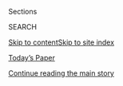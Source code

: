 <div id="app">

<div>

<div class="NYTAppHideMasthead css-zz1s19 e1suatyy0">

<div class="section css-ui9rw0 e1suatyy2">

<div class="css-11hrj97 er09x8g0">

<div class="css-6n7j50">

</div>

<span class="css-1dv1kvn">Sections</span>

<div class="css-10488qs">

<span class="css-1dv1kvn">SEARCH</span>

</div>

[Skip to content](#site-content)[Skip to site
index](#site-index)

</div>

<div class="css-10698na e1huz5gh0">

</div>

</div>

<div id="masthead-bar-one" class="section hasLinks css-15hmgas e1csuq9d3">

<div class="css-uqyvli e1csuq9d0">

</div>

<div class="css-1uqjmks e1csuq9d1">

</div>

<div class="css-9e9ivx">

[](https://myaccount.nytimes.com/auth/login?response_type=cookie&client_id=vi)

</div>

<div class="css-1bvtpon e1csuq9d2">

[Today’s Paper](https://www.nytimes.com/section/todayspaper)

</div>

</div>

</div>

</div>

<div data-aria-hidden="false">

<div id="site-content" data-role="main">

<div id="top-wrapper" class="css-15p45cc eaca97t0" type="top">

<div id="top-slug" class="css-19x0jxb eaca97t1" hidden="">

Advertisement

</div>

[Continue reading the main
story](#after-top)

<div class="ad top-wrapper" style="text-align:center;height:100%;display:block;min-height:90px">

<div id="top" class="place-ad" data-position="top" data-size-key="top">

</div>

</div>

<div id="after-top">

</div>

</div>

<div id="collection-ts-april-19-culture-issue" class="section css-15h4p1b e9abtgs0">

<div class="css-1j21atc e1svk9qx1">

<div class="css-2fant5 e1svk9qx2">

<div class="css-9dfq42 eu54l5x0">

<div id="sponsor-wrapper" class="css-7a1pgi eaca97t0" type="sponsor" hidden="">

<div id="sponsor-slug" class="css-1l4mleb eaca97t1" hidden="">

Supported by

</div>

[Continue reading the main
story](#after-sponsor)

<div id="sponsor" class="ad sponsor-wrapper" style="text-align:left;height:100%;display:block">

</div>

<div id="after-sponsor">

</div>

</div>

</div>

### <span class="css-1j5banm ezz4tcd1">[T Magazine](/section/t-magazine)</span>

</div>

<div class="css-nfcc9b e1svk9qx3">

<div class="css-vl9dhg e1svk9qx5">

<div class="css-1nrhkj6 e1svk9qx6">

# T’s April 19 Culture Issue

<div class="follow-button-placeholder" data-collection-id="">

</div>

</div>

</div>

</div>

</div>

<div class="css-4svvz1 ekkqrpp0">

<div id="collection-highlights-container" class="section css-18l1u7x e46isfb1">

<div class="template-1 css-gfgt40 ekkqrpp1">

## Highlights

1.  ![<span class="css-bu41p2 e1oaj3zl2"><span class="css-1dv1kvn">Credit</span></span>](https://static01.nyt.com/images/2020/04/13/t-magazine/13tmag-interactive-still/13tmag-interactive-still-jumbo-v2.jpg)
    
    <div class="css-gjijuv">
    
    ## [The Creative Circles Defining the Culture](/interactive/2020/04/13/t-magazine/culture-issue-2020.html)
    
    Whether united by outlook or identity, happenstance or choice, these
    communities have shaped the worlds of art, fashion, film and
    more.
    
    <span class="css-me3p27"></span>
    
    </div>

2.  ![<span class="css-473pcf e1oaj3zl2"><span class="css-1dv1kvn">Credit</span>Photo
    by Collier Schorr. Styled by Brian Molloy.
    </span>](https://static01.nyt.com/images/2020/04/13/t-magazine/13tmag-cultureimages-slide-MO4V/13tmag-cultureimages-slide-MO4V-videoLarge-v2.jpg)
    
    <div class="css-10wtrbd">
    
    ## [The Butches and Studs Who’ve Defied the Male Gaze and Redefined Culture](/interactive/2020/04/13/t-magazine/butch-stud-lesbian.html)
    
    Without their presence and contributions, queer aesthetics — and the
    arts at large — would be far less
    rich.
    
    <span class="css-me3p27"></span>
    
    </div>

3.  ![<span class="css-473pcf e1oaj3zl2"><span class="css-1dv1kvn">Credit</span>Photo
    by Mickalene Thomas and Racquel Chevremont. Styled by Shiona
    Turini</span>](https://static01.nyt.com/images/2020/04/13/t-magazine/13tmag-cultureimages-slide-E4ZI/13tmag-cultureimages-slide-E4ZI-videoLarge.jpg)
    
    <div class="css-10wtrbd">
    
    ## [The Esteemed Black Actresses Who Finally Have the Spotlight](/interactive/2020/04/13/t-magazine/black-actresses-bassett-berry-blige-henson-whitfield-elise.html)
    
    Though their journey in Hollywood has been hard and steep, a number
    of women have made it to the top. And they’re not done
    yet.
    
    <span class="css-me3p27"></span>
    
    </div>

4.  ![<span class="css-473pcf e1oaj3zl2"><span class="css-1dv1kvn">Credit</span>Photograph
    by Willy Vanderperre. Styled by Olivier
    Rizzo</span>](https://static01.nyt.com/images/2020/04/13/t-magazine/13tmag-cultureimages-slide-WAJD/13tmag-cultureimages-slide-WAJD-videoLarge.jpg)
    
    <div class="css-10wtrbd">
    
    ## [The New Generation of Dominican Models Redefining Beauty](/interactive/2020/04/13/t-magazine/dominican-republic-models.html)
    
    Lineisy Montero, Licett Morillo and others have gained an
    international presence while also subverting assumptions about how
    women should look in Latin
    America.
    
    <span class="css-me3p27"></span>
    
    </div>

</div>

<div class="css-1xdhyk6 e46isfb0">

<div class="css-zk12ih ef6si7p0">

1.  ![<span class="css-kfv9p0 e1oaj3zl2"><span class="css-1dv1kvn">Credit</span>Nick
    Waplington</span>](https://static01.nyt.com/images/2020/04/13/t-magazine/13tmag-cultureimages-slide-2ZH4/13tmag-cultureimages-slide-2ZH4-videoLarge.jpg)
    
    <div class="css-10wtrbd">
    
    ## [The Fashion Crews Reinventing the Way We Dress](/interactive/2020/04/13/t-magazine/maria-cornejo-olivier-rousteing-telfar-clemens-alessandro-michele.html)
    
    As Balmain’s Olivier Rousteing, Maria Cornejo, Telfar Clemens and
    Gucci’s Alessandro Michele prove, making clothes is the ultimate act
    of
    collaboration.
    
    <span class="css-me3p27"></span>
    
    </div>

2.  ![<span class="css-kfv9p0 e1oaj3zl2"><span class="css-1dv1kvn">Credit</span>Rosie
    Marks</span>](https://static01.nyt.com/images/2020/04/13/t-magazine/13tmag-cultureimages-slide-GUB5/13tmag-cultureimages-slide-GUB5-videoLarge.jpg)
    
    <div class="css-10wtrbd">
    
    ## [How ACT UP Remade Political Organizing in America](/interactive/2020/04/13/t-magazine/act-up-aids.html)
    
    The coalition that fought against AIDS stigma and worked to slow the
    plague changed patients’ rights and contemporary protest
    movements.
    
    <span class="css-me3p27"></span>
    
    </div>

3.  ![<span class="css-kfv9p0 e1oaj3zl2"><span class="css-1dv1kvn">Credit</span>Tony
    Floyd</span>](https://static01.nyt.com/images/2020/04/13/t-magazine/13tmag-cultureimages-slide-NXLX/13tmag-cultureimages-slide-NXLX-videoLarge-v2.jpg)
    
    <div class="css-10wtrbd">
    
    ## [Enrique Olvera and His Culinary Heirs Have Changed How and What We Eat](/interactive/2020/04/13/t-magazine/enrique-olvera-chef.html)
    
    The influential chef has reconceived Mexican cuisine, both in his
    own country and
    beyond.
    
    <span class="css-me3p27"></span>
    
    </div>

4.  ![<span class="css-kfv9p0 e1oaj3zl2"><span class="css-1dv1kvn">Credit</span>Wayne
    Lawrence</span>](https://static01.nyt.com/images/2020/04/13/t-magazine/13tmag-cultureimages-slide-8PFV/13tmag-cultureimages-slide-8PFV-videoLarge-v2.jpg)
    
    <div class="css-10wtrbd">
    
    ## [How a Trio of Black-Owned Galleries Changed the Art World](/interactive/2020/04/13/t-magazine/black-art-galleries.html)
    
    In the 1960s and ’70s, Brockman Gallery, Gallery 32 and JAM led the
    way in showing the work of artists now among the most influential of
    our
    time.
    
    <span class="css-me3p27"></span>
    
    </div>

5.  ![<span class="css-kfv9p0 e1oaj3zl2"><span class="css-1dv1kvn">Credit</span>©
    Joel Meyerowitz, courtesy of Howard Greenberg Gallery and
    ICP</span>](https://static01.nyt.com/images/2020/04/13/t-magazine/13tmag-toc-slide-MNE1/13tmag-toc-slide-MNE1-videoLarge.jpg)
    
    <div class="css-10wtrbd">
    
    ## [What Is a Tribe?](/interactive/2020/04/13/t-magazine/tribe-meaning.html)
    
    Human culture as we know it is still defined by the power of
    collective identity, the people we seek out to call our own.
    
    <span class="css-me3p27"></span>
    
    </div>

</div>

</div>

</div>

<div id="mid1-wrapper" class="css-1mn4oms eaca97t0" type="rank">

<div id="mid1-slug" class="css-1tag3rd eaca97t1">

Advertisement

</div>

[Continue reading the main
story](#after-mid1)

<div id="mid1" class="ad mid1-wrapper" style="text-align:center;height:100%;display:block">

</div>

<div id="after-mid1">

</div>

</div>

</div>

<div class="css-185go5a e1o5byef0">

<div class="css-15cbhtu">

  - [Latest](#stream-panel)
  - <span class="css-6n7j50">Search</span>
    <div class="control">
    <div class="label-container css-1dv1kvn">
    Search
    </div>
    <div class="css-wm4t3d">
    **<span id="clear-search-input" class="css-1dv1kvn">Clear this text
    input</span>
    </div>
    </div>
    <span class="css-1iovbfw"></span>

<div id="stream-panel" class="section css-8msx5b e1jz0cab1">

<div class="css-13mho3u">

1.  
    
    <div class="css-1cp3ece">
    
    <div class="css-1l4spti">
    
    [](/interactive/2020/04/13/t-magazine/foreign-correspondents.html)
    
    <div class="css-79elbk">
    
    ![](https://static01.nyt.com/images/2020/04/13/t-magazine/13tmag-cultureimages-slide-41WW/13tmag-cultureimages-slide-41WW-thumbWide.jpg?quality=75&auto=webp&disable=upscale)
    
    </div>
    
    ## The Foreign Correspondents Explaining America to the World
    
    In this tumultuous period of U.S. politics, there are perhaps more
    international journalists in Washington, D.C., than ever
    before.
    
    <div class="css-15yh6bw ea5icrr0">
    
    </div>
    
    </div>
    
    <div class="css-156habm e1xfvim33">
    
    </div>
    
    </div>

2.  
    
    <div class="css-1cp3ece">
    
    <div class="css-1l4spti">
    
    [](/interactive/2020/04/13/t-magazine/nyc-downtown-nightlife-party-scene.html)
    
    <div class="css-79elbk">
    
    ![](https://static01.nyt.com/images/2020/04/13/t-magazine/13tmag-cultureimages-slide-EQVI/13tmag-cultureimages-slide-EQVI-thumbWide.jpg?quality=75&auto=webp&disable=upscale)
    
    </div>
    
    ## The People Who Make New York’s Party Scene Happen
    
    Long a capital of nightlife, from ’70s discos to ’90s raves, the
    city is now home to a rich after-hours culture where anyone — of any
    race, gender or sexuality — is
    welcome.
    
    <div class="css-15yh6bw ea5icrr0">
    
    </div>
    
    </div>
    
    <div class="css-156habm e1xfvim33">
    
    </div>
    
    </div>

3.  
    
    <div class="css-1cp3ece">
    
    <div class="css-1l4spti">
    
    [](/interactive/2020/04/13/t-magazine/artist-recluse.html)
    
    <div class="css-79elbk">
    
    ![](https://static01.nyt.com/images/2020/04/13/t-magazine/13tmag-cultureimages-slide-2ZIA/13tmag-cultureimages-slide-2ZIA-thumbWide.jpg?quality=75&auto=webp&disable=upscale)
    
    </div>
    
    ## What Does It Mean When an Artist Retreats From Public Life?
    
    A small and highly influential group has chosen to disappear from
    society in favor of letting their work speak for
    itself.
    
    <div class="css-15yh6bw ea5icrr0">
    
    </div>
    
    </div>
    
    <div class="css-156habm e1xfvim33">
    
    </div>
    
    </div>

4.  
    
    <div class="css-1cp3ece">
    
    <div class="css-1l4spti">
    
    [](/interactive/2020/04/13/t-magazine/daughters-of-the-dust.html)
    
    <div class="css-79elbk">
    
    ![](https://static01.nyt.com/images/2020/04/13/t-magazine/13tmag-cultureimages-slide-N5L0/13tmag-cultureimages-slide-N5L0-thumbWide-v2.jpg?quality=75&auto=webp&disable=upscale)
    
    </div>
    
    ## How ‘Daughters of the Dust’ Sent Ripples Through the Film World
    
    With her lyrical work, made in 1991, Julie Dash and her
    collaborators recentered the black female
    gaze.
    
    <div class="css-15yh6bw ea5icrr0">
    
    </div>
    
    </div>
    
    <div class="css-156habm e1xfvim33">
    
    </div>
    
    </div>

5.  
    
    <div class="css-1cp3ece">
    
    <div class="css-1l4spti">
    
    [](/interactive/2020/04/13/t-magazine/sweeney-todd-revival.html)
    
    <div class="css-79elbk">
    
    ![](https://static01.nyt.com/images/2020/04/13/t-magazine/13tmag-cultureimages-slide-2D85/13tmag-cultureimages-slide-2D85-thumbWide.jpg?quality=75&auto=webp&disable=upscale)
    
    </div>
    
    ## How the 2005 Revival of ‘Sweeney Todd’ Inspired a New Wave in Theater
    
    A minimalist staging by John Doyle of the tale of the barber of
    Fleet Street emphasized the raw talents of its
    cast.
    
    <div class="css-15yh6bw ea5icrr0">
    
    </div>
    
    </div>
    
    <div class="css-156habm e1xfvim33">
    
    </div>
    
    </div>

6.  
    
    <div class="css-1cp3ece">
    
    <div class="css-1l4spti">
    
    [](/interactive/2020/04/13/t-magazine/hair-musical-broadway.html)
    
    <div class="css-79elbk">
    
    ![](https://static01.nyt.com/images/2020/04/13/t-magazine/13tmag-cultureimages-slide-1KZG/13tmag-cultureimages-slide-1KZG-thumbWide-v3.jpg?quality=75&auto=webp&disable=upscale)
    
    </div>
    
    ## Why ‘Hair’ Has Endured
    
    An appreciation of the 1967 love-rock musical, which, against the
    odds, won over audiences across the
    world.
    
    <div class="css-15yh6bw ea5icrr0">
    
    </div>
    
    </div>
    
    <div class="css-156habm e1xfvim33">
    
    </div>
    
    </div>

7.  
    
    <div class="css-1cp3ece">
    
    <div class="css-1l4spti">
    
    [](/interactive/2020/04/13/t-magazine/omen-restaurant-nyc.html)
    
    <div class="css-79elbk">
    
    ![](https://static01.nyt.com/images/2020/04/13/t-magazine/13tmag-cultureimages-slide-RWL4/13tmag-cultureimages-slide-RWL4-thumbWide-v4.jpg?quality=75&auto=webp&disable=upscale)
    
    </div>
    
    ## The Downtown New York Restaurant With a Who’s Who List of Devotees
    
    From the start, Omen was a gathering place for artists, writers,
    actors and designers — 40 years later, in a vastly different city,
    it still
    is.
    
    <div class="css-15yh6bw ea5icrr0">
    
    </div>
    
    </div>
    
    <div class="css-156habm e1xfvim33">
    
    </div>
    
    </div>

8.  
    
    <div class="css-1cp3ece">
    
    <div class="css-1l4spti">
    
    [](/interactive/2020/04/13/t-magazine/ninth-street-greenwich-village-neighbors.html)
    
    <div class="css-79elbk">
    
    ![](https://static01.nyt.com/images/2020/04/13/t-magazine/13tmag-cultureimages-slide-3LDL/13tmag-cultureimages-slide-3LDL-thumbWide-v2.jpg?quality=75&auto=webp&disable=upscale)
    
    </div>
    
    ## The Neighbors of Ninth Street
    
    For decades, two blocks in Greenwich Village have been home to a
    disproportionate number of New York City’s writers, artists, actors
    and
    designers.
    
    <div class="css-15yh6bw ea5icrr0">
    
    </div>
    
    </div>
    
    <div class="css-156habm e1xfvim33">
    
    </div>
    
    </div>

9.  
    
    <div class="css-1cp3ece">
    
    <div class="css-1l4spti">
    
    [](/interactive/2020/04/13/t-magazine/royal-academy-antwerp.html)
    
    <div class="css-79elbk">
    
    ![](https://static01.nyt.com/images/2020/04/13/t-magazine/13tmag-cultureimages-slide-KNOJ/13tmag-cultureimages-slide-KNOJ-thumbWide-v2.jpg?quality=75&auto=webp&disable=upscale)
    
    </div>
    
    ## How Antwerp’s Royal Academy of Fine Arts Birthed the Contemporary Avant-Garde
    
    A city poised on the edge of Europe and the rest of the world became
    the incubator for talents like Dries Van Noten, Luc Tuymans and Ann
    Demeulemeester.
    
    <div class="css-15yh6bw ea5icrr0">
    
    </div>
    
    </div>
    
    <div class="css-156habm e1xfvim33">
    
    </div>
    
    </div>

10. 
    
    <div class="css-1cp3ece">
    
    <div class="css-1l4spti">
    
    [](/interactive/2020/04/13/t-magazine/gordon-parks.html)
    
    <div class="css-79elbk">
    
    ![](https://static01.nyt.com/images/2020/04/13/t-magazine/13tmag-cultureimages-slide-0QS8/13tmag-cultureimages-slide-0QS8-thumbWide.jpg?quality=75&auto=webp&disable=upscale)
    
    </div>
    
    ## The Man Who Paved the Way for Black Directors in Hollywood
    
    Gordon Parks’s career made it possible for the next generation to
    fight for their rightful place in the mainstream — only to face the
    same opposition he had.
    
    <div class="css-15yh6bw ea5icrr0">
    
    </div>
    
    </div>
    
    <div class="css-156habm e1xfvim33">
    
    </div>
    
    </div>

<div class="css-13mho3u">

<div class="css-1t62hi8">

<div class="css-1stvaey">

Show
More

<div>

<div style="border:0;clip:rect(0 0 0 0);height:1px;margin:-1px;overflow:hidden;white-space:nowrap;padding:0;width:1px;position:absolute" data-role="log" data-aria-live="assertive">

</div>

<div style="border:0;clip:rect(0 0 0 0);height:1px;margin:-1px;overflow:hidden;white-space:nowrap;padding:0;width:1px;position:absolute" data-role="log" data-aria-live="assertive">

</div>

<div style="border:0;clip:rect(0 0 0 0);height:1px;margin:-1px;overflow:hidden;white-space:nowrap;padding:0;width:1px;position:absolute" data-role="log" data-aria-live="polite">

</div>

<div style="border:0;clip:rect(0 0 0 0);height:1px;margin:-1px;overflow:hidden;white-space:nowrap;padding:0;width:1px;position:absolute" data-role="log" data-aria-live="polite">

</div>

</div>

</div>

</div>

</div>

</div>

<div class="css-g6hk37 supplemental">

<div id="mid2-wrapper" class="css-10wkyv7 eaca97t0" type="lede">

<div id="mid2-slug" class="css-1tag3rd eaca97t1">

Advertisement

</div>

[Continue reading the main
story](#after-mid2)

<div id="mid2" class="ad mid2-wrapper" style="text-align:center;height:100%;display:block;min-height:250px">

</div>

<div id="after-mid2">

</div>

</div>

<div id="mktg-wrapper" class="css-oxle51 eaca97t0" type="mktg">

<div id="mktg-slug" class="css-1tag3rd eaca97t1">

Advertisement

</div>

[Continue reading the main
story](#after-mktg)

<div id="mktg" class="ad mktg-wrapper" style="text-align:center;height:100%;display:block">

</div>

<div id="after-mktg">

</div>

</div>

</div>

</div>

</div>

</div>

</div>

</div>

## Site Index

<div>

</div>

## Site Information Navigation

  - [© <span>2020</span> <span>The New York Times
    Company</span>](https://help.nytimes.com/hc/en-us/articles/115014792127-Copyright-notice)

<!-- end list -->

  - [NYTCo](https://www.nytco.com/)
  - [Contact
    Us](https://help.nytimes.com/hc/en-us/articles/115015385887-Contact-Us)
  - [Work with us](https://www.nytco.com/careers/)
  - [Advertise](https://nytmediakit.com/)
  - [T Brand Studio](http://www.tbrandstudio.com/)
  - [Your Ad
    Choices](https://www.nytimes.com/privacy/cookie-policy#how-do-i-manage-trackers)
  - [Privacy](https://www.nytimes.com/privacy)
  - [Terms of
    Service](https://help.nytimes.com/hc/en-us/articles/115014893428-Terms-of-service)
  - [Terms of
    Sale](https://help.nytimes.com/hc/en-us/articles/115014893968-Terms-of-sale)
  - [Site
    Map](https://spiderbites.nytimes.com)
  - [Help](https://help.nytimes.com/hc/en-us)
  - [Subscriptions](https://www.nytimes.com/subscription?campaignId=37WXW)

</div>

</div>
